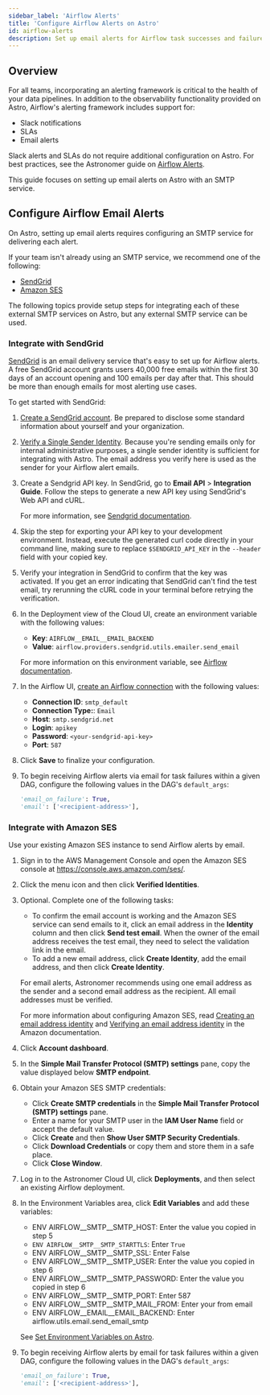 ```yaml
---
sidebar_label: 'Airflow Alerts'
title: 'Configure Airflow Alerts on Astro'
id: airflow-alerts
description: Set up email alerts for Airflow task successes and failures.
---
```


## Overview

For all teams, incorporating an alerting framework is critical to the health of your data pipelines. In addition to the observability functionality provided on Astro, Airflow's alerting framework includes support for:

- Slack notifications
- SLAs
- Email alerts

Slack alerts and SLAs do not require additional configuration on Astro. For best practices, see the Astronomer guide on [Airflow Alerts](https://www.astronomer.io/guides/error-notifications-in-airflow).

This guide focuses on setting up email alerts on Astro with an SMTP service.

## Configure Airflow Email Alerts

On Astro, setting up email alerts requires configuring an SMTP service for delivering each alert.

If your team isn't already using an SMTP service, we recommend one of the following:

- [SendGrid](https://sendgrid.com/)
- [Amazon SES](https://aws.amazon.com/ses/)

The following topics provide setup steps for integrating each of these external SMTP services on Astro, but any external SMTP service can be used.

### Integrate with SendGrid

[SendGrid](https://sendgrid.com/) is an email delivery service that's easy to set up for Airflow alerts. A free SendGrid account grants users 40,000 free emails within the first 30 days of an account opening and 100 emails per day after that. This should be more than enough emails for most alerting use cases.

To get started with SendGrid:

1. [Create a SendGrid account](https://signup.sendgrid.com). Be prepared to disclose some standard information about yourself and your organization.

2. [Verify a Single Sender Identity](https://sendgrid.com/docs/ui/sending-email/sender-verification/). Because you're sending emails only for internal administrative purposes, a single sender identity is sufficient for integrating with Astro. The email address you verify here is used as the sender for your Airflow alert emails.

3. Create a Sendgrid API key. In SendGrid, go to **Email API** > **Integration Guide**. Follow the steps to generate a new API key using SendGrid's Web API and cURL.

    For more information, see [Sendgrid documentation](https://docs.sendgrid.com/ui/account-and-settings/api-keys#creating-an-api-key).

4. Skip the step for exporting your API key to your development environment. Instead, execute the generated curl code directly in your command line, making sure to replace `$SENDGRID_API_KEY` in the `--header` field with your copied key.

5. Verify your integration in SendGrid to confirm that the key was activated. If you get an error indicating that SendGrid can't find the test email, try rerunning the cURL code in your terminal before retrying the verification.

6. In the Deployment view of the Cloud UI, create an environment variable with the following values:

    - **Key**: `AIRFLOW__EMAIL__EMAIL_BACKEND`
    - **Value**: `airflow.providers.sendgrid.utils.emailer.send_email`
    
    For more information on this environment variable, see [Airflow documentation](https://airflow.apache.org/docs/apache-airflow/stable/howto/email-config.html#send-email-using-sendgrid).

7. In the Airflow UI, [create an Airflow connection](https://airflow.apache.org/docs/apache-airflow/stable/howto/connection.html#creating-a-connection-with-the-ui) with the following values:

    - **Connection ID**: `smtp_default`
    - **Connection Type:**: `Email`
    - **Host**: `smtp.sendgrid.net`
    - **Login**: `apikey`
    - **Password**: `<your-sendgrid-api-key>`
    - **Port**: `587`

8. Click **Save** to finalize your configuration.

9. To begin receiving Airflow alerts via email for task failures within a given DAG, configure the following values in the DAG's `default_args`:

    ```python
    'email_on_failure': True,
    'email': ['<recipient-address>'],
    ```

### Integrate with Amazon SES

Use your existing Amazon SES instance to send Airflow alerts by email.

1. Sign in to the AWS Management Console and open the Amazon SES console at https://console.aws.amazon.com/ses/.

2. Click the menu icon and then click **Verified Identities**.

3. Optional. Complete one of the following tasks:

    - To confirm the email account is working and the Amazon SES service can send emails to it, click an email address in the **Identity** column and then click **Send test email**. When the owner of the email address receives the test email, they need to select the validation link in the email. 
    - To add a new email address, click **Create Identity**, add the email address, and then click **Create Identity**.
    
    For email alerts, Astronomer recommends using one email address as the sender and a second email address as the recipient. All email addresses must be verified. 
    
    For more information about configuring Amazon SES, read [Creating an email address identity](https://docs.aws.amazon.com/ses/latest/dg/creating-identities.html#:~:text=of%20those%20Regions.-,Creating%20an%20email%20address%20identity,-Complete%20the%20following) and  [Verifying an email address identity](https://docs.aws.amazon.com/ses/latest/dg/creating-identities.html#:~:text=address%20identity.-,Verifying%20an%20email%20address%20identity,-After%20you%E2%80%99ve%20created) in the Amazon documentation.

4. Click **Account dashboard**.

5. In the **Simple Mail Transfer Protocol (SMTP) settings** pane, copy the value displayed below **SMTP endpoint**.

6. Obtain your Amazon SES SMTP credentials:
    - Click **Create SMTP credentials** in the **Simple Mail Transfer Protocol (SMTP) settings** pane.
    - Enter a name for your SMTP user in the **IAM User Name** field or accept the default value.
    - Click **Create** and then **Show User SMTP Security Credentials**.
    - Click **Download Credentials** or copy them and store them in a safe place.
    - Click **Close Window**.

7. Log in to the Astronomer Cloud UI, click **Deployments**, and then select an existing Airflow deployment.
   
8. In the Environment Variables area, click **Edit Variables** and add these variables:
    - ENV AIRFLOW__SMTP__SMTP_HOST: Enter the value you copied in step 5
    - `ENV AIRFLOW__SMTP__SMTP_STARTTLS`: Enter `True`
    - ENV AIRFLOW__SMTP__SMTP_SSL: Enter False
    - ENV AIRFLOW__SMTP__SMTP_USER: Enter the value you copied in step 6
    - ENV AIRFLOW__SMTP__SMTP_PASSWORD: Enter the value you copied in step 6
    - ENV AIRFLOW__SMTP__SMTP_PORT: Enter 587
    - ENV AIRFLOW__SMTP__SMTP_MAIL_FROM: Enter your from email 
    - ENV AIRFLOW__EMAIL__EMAIL_BACKEND: Enter airflow.utils.email.send_email_smtp

    See [Set Environment Variables on Astro](https://docs.astronomer.io/astro/environment-variables).

9. To begin receiving Airflow alerts by email for task failures within a given DAG, configure the following values in the DAG's `default_args`:

    ```python
    'email_on_failure': True,
    'email': ['<recipient-address>'],
    ```
